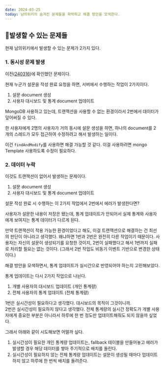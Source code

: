 ```yaml
---
date: 2024-03-25
today: 남의위키의 숨겨진 문제들을 파악하고 해결 방안을 모색한다.
---
```


## 발생할 수 있는 문제들

현재 남의위키에서 발생할 수 있는 문제가 2가지 있다.

### 1. 동시성 문제 발생

이전([240316](https://eun-seong.vercel.app/daily/2024-03-16))에 확인했던 문제이다. 

현재 누군가 설문을 작성 완료 요청을 하면, 서버에서 수행하는 작업이 2가지이다.

1. 설문 document 생성
2. 사용자 대시보드 및 통계 document 업데이트

MongoDB 사용하고 있는데, 트랜잭션을 사용할 수 없는 환경이라서 2번에서 데이터가 덮어써질 수 있다.

한 사용자에게 2명의 사용자가 거의 동시에 설문 생성을 하면, 하나의 document를 2개의 스레드가 모두 접근하여 수정하려고 해서 발생하는 일이다.

이건 `findAndModify`를 사용하면 해결 가능할 것 같다. 이걸 사용하려면 mongo Template 사용하도록 수정이 필요하다.

### 2. 데이터 누락

이것도 트랜잭션이 없어서 발생하는 문제이다.

1. 설문 document 생성
2. 사용자 대시보드 및 통계 document 업데이트

설문 작성 완료 시 수행하는 이 2가지 작업에서 2번에서 에러가 발생한다면?

사용자가 설문한 내용이 저장은 됐는데, 통계 업데이트가 안되어서 실제 통계와 사용자에게 보여지는 통계 데이터가 다르게 된다. 

만약 트랜잭션이 적용 가능한 환경이었다고 해도, 이걸 트랜잭션으로 해결하는 건 최선의 판단이 아니라고 생각했다. 왜냐하면 1번과 2번은 완전히 다른 작업이기 때문이다. 사용자는 자신의 설문이 생성되기를 요청한 것이지, 2번이 실패했다고 해서 1번까지 실패로 처리할 필요는 없는 것이다. (그래서 2번 작업도 비동기 이벤트 기반으로 변경한 상태이다.)

해결 방안을 모색하면서, 통계 업데이트가 실시간으로 반영되어야 하는지 고민해보았다.

통계 업데이트는 다시 2가지 작업으로 나뉜다.
1. 개별 사용자의 대시보드 업데이트 (개인 통계량)
2. 전체 사용자의 통계 업데이트 (전체 통계량)

1번은 실시간성이 필요하다고 생각했다. 대시보드의 목적이 그것이니까.     
2번은 실시간성이 필요하지 않다고 생각했다. 전체 통계량의 실시간 정확도가 개별 사용자에게 중요한 부분은 아니라서 하루에 한 번 정도만 업데이트해줘도 되지 않을까 싶었다.

그래서 아래와 같이 시도해보면 어떨까 싶다.
1. 실시간성이 필요한 개인 통계량 업데이트는, fallback 테이블을 만들어놓고 에러가 발생할 경우 해당 데이터를 쌓아 주기적으로 배치를 돌린다.
2. 실시간성이 필요하지 않는 전체 통계량 업데이트는 설문이 생성될 때마다 업데이트하지 않고 하루에 한 번씩 배치를 돌려준다.

 